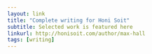 ```yaml
---
layout: link
title: "Complete writing for Honi Soit"
subtitle: Selected work is featured here
linkurl: http://honisoit.com/author/max-hall
tags: [writing]
---
```


